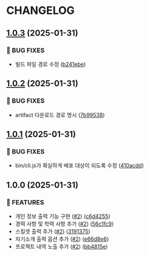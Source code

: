 # CHANGELOG

## [1.0.3](https://github.com/holim0/heeje-cli/compare/v1.0.2...v1.0.3) (2025-01-31)

### 🐛 BUG FIXES

* 빌드 파일 경로 수정 ([b241ebe](https://github.com/holim0/heeje-cli/commit/b241ebebf1f9bcb89de34da705fee139bc60aedd))

## [1.0.2](https://github.com/holim0/heeje-cli/compare/v1.0.1...v1.0.2) (2025-01-31)

### 🐛 BUG FIXES

* artifact 다운로드 경로 명시 ([7b99538](https://github.com/holim0/heeje-cli/commit/7b9953870c262b7a99e8b3753512f9fcd6b7c055))

## [1.0.1](https://github.com/holim0/heeje-cli/compare/v1.0.0...v1.0.1) (2025-01-31)

### 🐛 BUG FIXES

* bin/cli.js가 확실하게 배포 대상이 되도록 수정 ([410acdd](https://github.com/holim0/heeje-cli/commit/410acddb7a694bed21517ab57efac27e2a28402a))

## 1.0.0 (2025-01-31)

### 🚀 FEATURES

* 개인 정보 출력 기능 구현 ([#2](https://github.com/holim0/heeje-cli/issues/2)) ([c6d4255](https://github.com/holim0/heeje-cli/commit/c6d4255efd0b2d9ccce2885dc8b610f50ceeed87))
* 경력 사항 및 학력 사항 추가 ([#2](https://github.com/holim0/heeje-cli/issues/2)) ([56c1fc9](https://github.com/holim0/heeje-cli/commit/56c1fc9fd9481432308aa7b0aa3cd386e5d58f2a))
* 스킬셋 출력 추가 ([#2](https://github.com/holim0/heeje-cli/issues/2)) ([3191375](https://github.com/holim0/heeje-cli/commit/3191375f953b2c67031e679460a2d0b44bbd2a70))
* 자기소개 출력 옵션 추가 ([#2](https://github.com/holim0/heeje-cli/issues/2)) ([e66d8e6](https://github.com/holim0/heeje-cli/commit/e66d8e689602e4932d98e52c51fa7f3586755ff4))
* 프로젝트 내역 노출 추가 ([#2](https://github.com/holim0/heeje-cli/issues/2)) ([bb4815e](https://github.com/holim0/heeje-cli/commit/bb4815edcc894089ad2e7eee3ec714fae87c762f))
